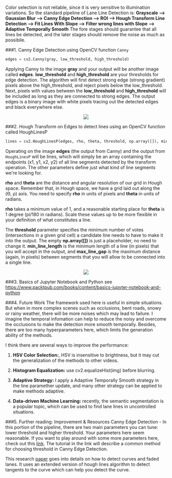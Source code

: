 Color selection is not reliable, since it is very sensitive to illumination variations. So the standard pipeline of Lane Line Detection is: 
**Grayscale --> Gaussian Blur --> Canny Edge Detection --> ROI --> Hough Transform Line Detection --> Fit Lines With Slope --> Filter wrong lines with Slope --> Adaptive Temporally Smooth**
The fore stages should guarantee that all lines be detected, and the later stages should remove the noise as much as possibile.


###1. Canny Edge Detection using OpenCV function `Canny`
```python
edges = cv2.Canny(gray, low_threshold, high_threshold)
```
Applying Canny to the image **gray** and your output will be another image called **edges**. **low_threshold** and **high_threshold** are your thresholds for edge detection. The algorithm will first detect strong edge (strong gradient) pixels above the high_threshold, and reject pixels below the low_threshold. Next, pixels with values between the **low_threshold** and **high_threshold** will be included as long as they are connected to strong edges. The output edges is a binary image with white pixels tracing out the detected edges and black everywhere else.

<p align="center">
  <img src ="https://github.com/charliememory/AutonomousDriving/blob/master/images/CannyDetection.png" />
</p>


###2. Hough Transform on Edges to detect lines using an OpenCV function called HoughLinesP
```python
lines = cv2.HoughLinesP(edges, rho, theta, threshold, np.array([]), min_line_length, max_line_gap)
```
Operating on the image **edges** (the output from Canny) and the output from `HoughLinesP` will be lines, which will simply be an array containing the endpoints (x1, y1, x2, y2) of all line segments detected by the transform operation. The other parameters define just what kind of line segments we're looking for.

**rho** and **theta** are the distance and angular resolution of our grid in Hough space. Remember that, in Hough space, we have a grid laid out along the (Θ, ρ) axis. You need to specify **rho** in units of pixels and **theta** in units of radians.

**rho** takes a minimum value of 1, and a reasonable starting place for **theta** is 1 degree (pi/180 in radians). Scale these values up to be more flexible in your definition of what constitutes a line.

The **threshold** parameter specifies the minimum number of votes (intersections in a given grid cell) a candidate line needs to have to make it into the output. The empty **np.array([])** is just a placeholder, no need to change it. **min_line_length** is the minimum length of a line (in pixels) that you will accept in the output, and **max_line_gap** is the maximum distance (again, in pixels) between segments that you will allow to be connected into a single line.

<p align="center">
  <img src ="https://github.com/charliememory/AutonomousDriving/blob/master/images/HoughTransform.png" />
</p>


###3. Basics of Jupyter Notebook and Python
see https://www.packtpub.com/books/content/basics-jupyter-notebook-and-python


###4. Future Work
The framework used here is useful in simple situations. But when in more complex scenes such as occlusions, bent roads, snowy or rainy weather, there will be more noises which may lead to failure. I imagine the temporal infomation can help to reduce the noisy and overcome the occlusions to make the detection more smooth temporally. Besides, there are too many hyperparameters here, which limits the generation ability of the methods. 

I think there are several ways to improve the performance:

1) **HSV Color Selection:**, HSV is insensitive to brightness, but it may cut the generalization of the methods to other videos.

2) **Histogram Equalization:** use cv2.equalizeHist(img) before blurring.

3) **Adaptive Strategy:** I apply a Adaptive Temporally Smooth strategy in the line paramether update, and many other strategy can be applied to make methods adaptive.

4) **Data-driven Machine Learning:** recently, the semantic segmentation is a popular topic, which can be used to find lane lines in uncontrolled situations.


###5. Further reading: Improvement & Resources
Canny Edge Detection - In this portion of the pipeline, there are two main parameters you can tune: lower threshold and higher threshold. Your parameters here seem reasonable. If you want to play around with some more parameters here, check out this [link](http://stackoverflow.com/questions/21324950/how-to-select-the-best-set-of-parameters-in-canny-edge-detection-algorithm-imple). The tutorial in the link will describe a common method for choosing threshold in Canny Edge Detection.

This research [paper](http://airccj.org/CSCP/vol5/csit53211.pdf) goes into details on how to detect curves and faded lanes. It uses an extended version of hough lines algorithm to detect tangents to the curve which can help you detect the curve.
